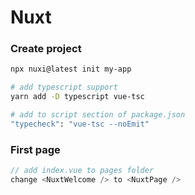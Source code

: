 # Nuxt

### Create project 
```bash
npx nuxi@latest init my-app

# add typescript support
yarn add -D typescript vue-tsc

# add to script section of package.json
"typecheck": "vue-tsc --noEmit"
```

### First page
```javascript
// add index.vue to pages folder
change <NuxtWelcome /> to <NuxtPage />
```